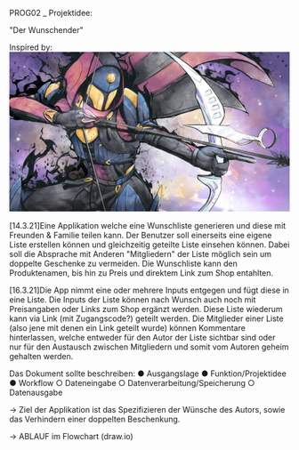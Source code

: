 PROG02 _ Projektidee:

"Der Wunschender"

Inspired by: 
![wishender_inspiration](bilder/rachel-kong-wish-ender.jpg)


[14.3.21]Eine Applikation welche eine Wunschliste generieren und diese mit Freunden & Familie teilen kann.
Der Benutzer soll einerseits eine eigene Liste erstellen können und gleichzeitig geteilte Liste einsehen können.
Dabei soll die Absprache mit Anderen "Mitgliedern" der Liste möglich sein um doppelte Geschenke zu vermeiden. 
Die Wunschliste kann den Produktenamen, bis hin zu Preis und direktem Link zum Shop entahlten.

[16.3.21]Die App nimmt eine oder mehrere Inputs entgegen und fügt diese in eine Liste. 
Die Inputs der Liste können nach Wunsch auch noch mit Preisangaben oder Links zum Shop ergänzt werden. 
Diese Liste wiederum kann via Link (mit Zugangscode?) geteilt werden. 
Die Mitglieder einer Liste (also jene mit denen ein Link geteilt wurde) können Kommentare hinterlassen,
welche entweder für den Autor der Liste sichtbar sind oder nur für den Austausch
zwischen Mitgliedern und somit vom Autoren geheim gehalten werden.

Das Dokument sollte beschreiben:
● Ausgangslage
● Funktion/Projektidee
● Workflow
 ○ Dateneingabe
 ○ Datenverarbeitung/Speicherung
 ○ Datenausgabe

-> Ziel der Applikation ist das Spezifizieren der Wünsche des Autors, sowie das Verhindern einer 
doppelten Beschenkung. 
 
-> ABLAUF im Flowchart (draw.io)